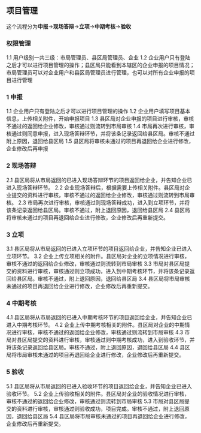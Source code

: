 ## 项目管理
这个流程分为**申报**->**现场答辩**->**立项**->**中期考核**->**验收**
### 权限管理
1.1 用户级别一共三级：市局管理员、县区局管理员、企业
1.2 企业用户只有登陆之后才可以进行项目管理的操作；县区局只能看到本辖区的企业申报的项目情况；市局管理员可以对企业用户和县区局管理员进行管理，也可以对所有企业申报的项目进行管理
### 1 申报
1.1 企业用户只有登陆之后才可以进行项目管理的操作
1.2 企业用户填写项目基本信息，上传相关附件，开始申报项目
1.3 县区局对企业申报的项目进行审核，审核不通过的返回给企业修改，审核通过则流转到市局审核
1.4 市局再次进行审核，审核通过则同意申报，进入现场答辩环节，并将该条记录返回给县区局。审核不通过附上原因，退回给县区局
1.5 县区局将审核未通过的项目再退回给企业进行修改，企业修改后再申报
### 2 现场答辩
2.1 县区局将从市局返回的已进入现场答辩环节的项目返回给企业，并告知企业已进入现场答辩环节。
2.2 企业现场答辩后，根据需要上传相关附件。县区局对企业提交的资料进行审核，审核不通过的返回给企业修改，审核通过则流转到市局审核。
2.3 市局再次进行审核，审核通过则现场答辩成功，进入到立项环节，并将该条记录返回给县区局。审核不通过，附上退回原因，退回给县区局
2.4 县区局将审核未通过的项目再退回给企业进行修改，企业修改后再重新提交。
### 3 立项
3.1 县区局将从市局返回的已进入立项环节的项目返回给企业，并告知企业已进入立项环节。
3.2 企业上传立项相关的附件。县区局对企业的立项情况进行审核，审核不通过的返回给企业修改，审核通过则流转到市局审核
3.3 市局对县区局提交的资料进行审核，审核通过则立项成功，进入到中期考核环节，并将该条记录返回给县区局。审核不通过，附上退回原因，退回给县区局
3.4 县区局将市局审核未通过的项目再退回给企业进行修改，企业修改后再重新提交。
### 4 中期考核
4.1 县区局将从市局返回的已进入中期考核环节的项目返回给企业，并告知企业已进入中期考核环节。
4.2 企业上传中期考核相关的附件。县区局对企业的中期情况进行审核，审核不通过的返回给企业修改，审核通过则流转到市局审核
4.3 市局对县区局提交的资料进行审核，审核通过则中期考核成功，进入到验收环节，并将该条记录返回给县区局。审核不通过，附上退回原因，退回给县区局
4.4 县区局将市局审核未通过的项目再退回给企业进行修改，企业修改后再重新提交。
### 5 验收
5.1 县区局将从市局返回的已进入验收环节的项目返回给企业，并告知企业已进入验收环节。
5.2 企业上传验收相关的附件。县区局对企业的验收情况进行审核，审核不通过的返回给企业修改，审核通过则流转到市局审核
5.3 市局对县区局提交的资料进行审核，审核通过则验收成功，项目完成。审核不通过，附上退回原因，退回给县区局
5.4 县区局将市局审核未通过的项目再退回给企业进行修改，企业修改后再重新提交。
<!--### 7 数据统计-->
<!--### 6 页面
#### 6.1 用户页面
6.1.1 企业登陆之后，可以看到申报新项目和查看已报项目两个按钮。
6.1.2 申报新项目页面，企业需要填写基本信息，选择项目类型，上传相关附件。
6.1.3 查看已报项目页面，企业可以看到所有申报项目的详细信息。
#### 6.2 县区局管理员页面
6.2.1 县区局可以看到该辖区内企业的项目申报情况
#### 6.3 市局管理员页面--?



